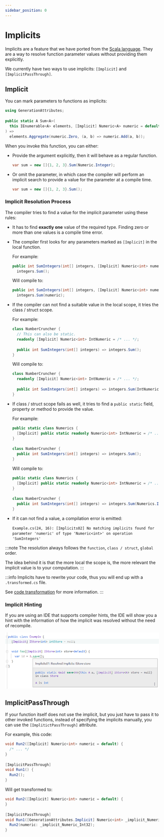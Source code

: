 ```yaml
---
sidebar_position: 0
---
```


# Implicits

Implicits are a feature that we have ported from the [Scala language](https://scala-lang.org). They are a way to resolve function parameter values without providing them explicitly.

We currently have two ways to use implicits: `[Implicit]` and `[ImplicitPassThrough]`.

## Implicit

You can mark parameters to functions as implicits:
```cs
using GenerationAttributes;

public static A Sum<A>(
  this IEnumerable<A> elements, [Implicit] Numeric<A> numeric = default
) =>
  elements.Aggregate(numeric.Zero, (a, b) => numeric.Add(a, b));
```

When you invoke this function, you can either:
- Provide the argument explicitly, then it will behave as a regular function.
  
  ```cs
  var sum = new []{1, 2, 3}.Sum(Numeric.Integer);
  ```
- Or omit the parameter, in which case the compiler will perform an implicit search to provide a value for the parameter at a compile time.
  
  ```cs
  var sum = new []{1, 2, 3}.Sum();
  ```

### Implicit Resolution Process

The compiler tries to find a value for the implicit parameter using these rules:
- It has to find **exactly one** value of the required type. Finding zero or more than one values is a compile time error.
- The compiler first looks for any parameters marked as `[Implicit]` in the local function.

  For example:
  ```cs
  public int SumIntegers(int[] integers, [Implicit] Numeric<int> numeric = default) =>
    integers.Sum();
  ```

  Will compile to:
  ```cs
  public int SumIntegers(int[] integers, [Implicit] Numeric<int> numeric = default) =>
    integers.Sum(numeric);
  ```
- If the compiler can not find a suitable value in the local scope, it tries the class / struct scope.

  For example:
  ```cs
  class NumberCruncher {
    // This can also be static.
    readonly [Implicit] Numeric<int> IntNumeric = /* ... */;

    public int SumIntegers(int[] integers) => integers.Sum();
  }
  ```

  Will compile to:
  ```cs
  class NumberCruncher {
    readonly [Implicit] Numeric<int> IntNumeric = /* ... */;

    public int SumIntegers(int[] integers) => integers.Sum(IntNumeric);
  }
  ```
- If class / struct scope fails as well, it tries to find a `public static` field, property or method to provide the value.

  For example:
  ```cs
  public static class Numerics {
    [Implicit] public static readonly Numeric<int> IntNumeric = /* ... */;
  }

  class NumberCruncher {
    public int SumIntegers(int[] integers) => integers.Sum();
  }
  ```

  Will compile to:
  ```cs
  public static class Numerics {
    [Implicit] public static readonly Numeric<int> IntNumeric = /* ... */;
  }

  class NumberCruncher {
    public int SumIntegers(int[] integers) => integers.Sum(Numerics.IntNumeric);
  }
  ```
- If it can not find a value, a compilation error is emitted:

  `Example.cs(24, 16): [Implicits02] No matching implicits found for parameter 'numeric' of type 'Numeric<int>' on operation 'SumIntegers'`

:::note
The resolution always follows the `function`, `class / struct`, `global` order.

The idea behind it is that the more local the scope is, the more relevant the implicit value is to your computation.
:::

:::info
Implicits have to rewrite your code, thus you will end up with a `.transformed.cs` file.

See [code transformation](../../generation-and-transformation/index.md) for more information.
:::

### Implicit Hinting

If you are using an IDE that supports compiler hints, the IDE will show you a hint with the information of how the implicit was resolved without the need of recompile.

![Resolved implicit](./resolved-implicit.png)

## ImplicitPassThrough

If your function itself does not use the implicit, but you just have to pass it to other invoked functions, instead of specifying the implicits manually, you can use the `[ImplitictPassThrough]` attribute.

For example, this code:
```cs
void Run2([Implicit] Numeric<int> numeric = default) {
  /* ... */
}

[ImplicitPassThrough]
void Run1() {
  Run2();
}
```

Will get transformed to:
```cs
void Run2([Implicit] Numeric<int> numeric = default) {
}

[ImplicitPassThrough]
void Run1([GenerationAttributes.Implicit] Numeric<int> _implicit_Numeric_Int32 = default) {
  Run2(numeric: _implicit_Numeric_Int32);
}
```
